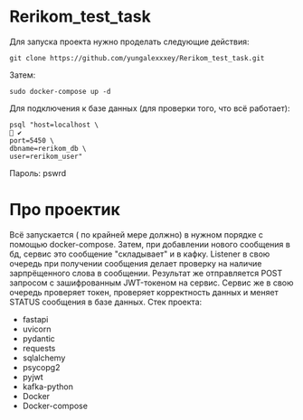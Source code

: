 # Rerikom_test_task

Для запуска проекта нужно проделать следующие действия:
```
git clone https://github.com/yungalexxxey/Rerikom_test_task.git 
```
Затем:
```
sudo docker-compose up -d
```
Для подключения к базе данных (для проверки того, что всё работает):
```
psql "host=localhost \                                                                                                        ✔ 
port=5450 \
dbname=rerikom_db \
user=rerikom_user"
```
Пароль: pswrd 

# Про проектик
Всё запускается ( по крайней мере должно) в нужном порядке с помощью docker-compose. 
Затем, при добавлении нового сообщения в бд, сервис это сообщение "складывает" и в кафку. 
Listener в свою очередь при получении сообщения делает проверку на наличие зарпрёщенного слова в сообщении. Результат же отправляется POST запросом с зашифрованным JWT-токеном на сервис. Сервис же в свою очередь проверяет токен, проверяет корректность данных и меняет STATUS сообщения в базе данных.
Стек проекта:
- fastapi
- uvicorn
- pydantic
- requests
- sqlalchemy
- psycopg2
- pyjwt
- kafka-python
- Docker
- Docker-compose

